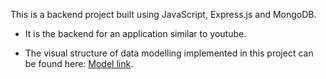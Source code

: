 
This is a backend project built using JavaScript, Express.js and MongoDB.

- It is the backend for an application similar to youtube.

- The visual structure of data modelling implemented in this project can be found here: [Model link](app.eraser.io/workspace/YtPqZ1VogxGy1jzlDkzj).